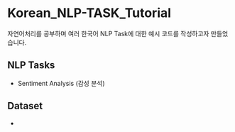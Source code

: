 # Korean_NLP-TASK_Tutorial
자연어처리를 공부하며 여러 한국어 NLP Task에 대한 예시 코드를 작성하고자 만들었습니다.

## NLP Tasks
- Sentiment Analysis (감성 분석)

## Dataset
- 
